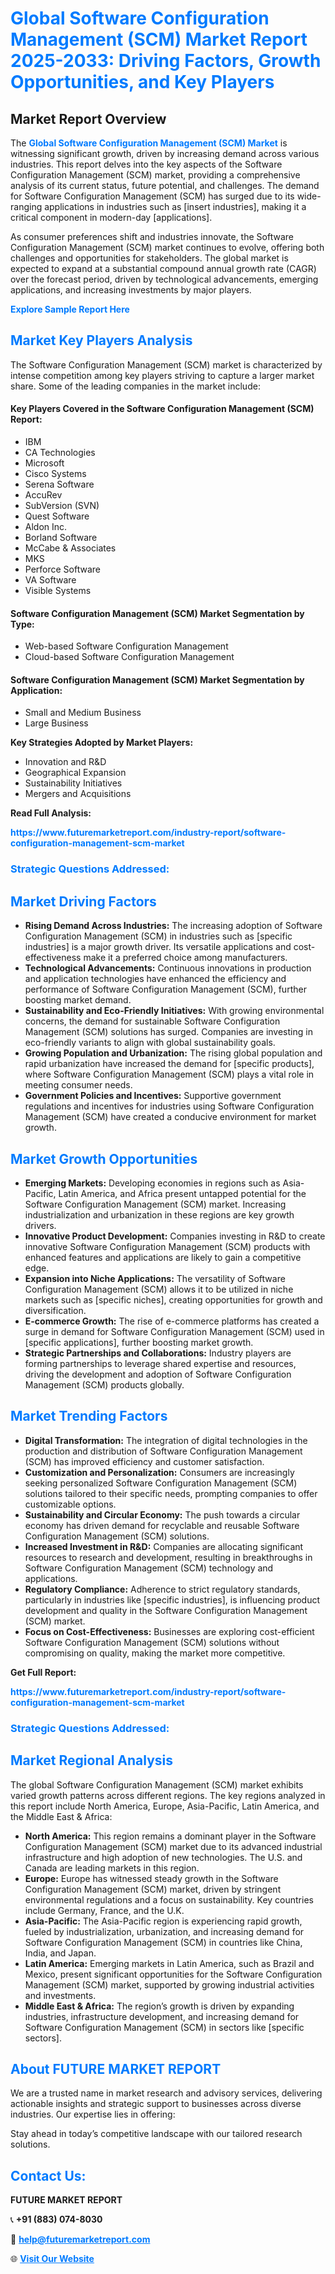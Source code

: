 <h1 style="color: #007BFF;">Global Software Configuration Management (SCM) Market Report 2025-2033: Driving Factors, Growth Opportunities, and Key Players</h1>

<section id="overview">
<h2>Market Report Overview</h2>
<p>The <a href="https://www.futuremarketreport.com/industry-report/software-configuration-management-scm-market" style="color: #007BFF; text-decoration: none;"><strong>Global Software Configuration Management (SCM) Market</strong></a> is witnessing significant growth, driven by increasing demand across various industries. This report delves into the key aspects of the Software Configuration Management (SCM) market, providing a comprehensive analysis of its current status, future potential, and challenges. The demand for Software Configuration Management (SCM) has surged due to its wide-ranging applications in industries such as [insert industries], making it a critical component in modern-day [applications].</p>
<p>As consumer preferences shift and industries innovate, the Software Configuration Management (SCM) market continues to evolve, offering both challenges and opportunities for stakeholders. The global market is expected to expand at a substantial compound annual growth rate (CAGR) over the forecast period, driven by technological advancements, emerging applications, and increasing investments by major players.</p>
</section>

<section id="overview">
<p><a href="https://www.futuremarketreport.com/request-sample/reportId=99359" style="color: #007BFF; text-decoration: none;"><strong>Explore Sample Report Here</strong></a></p>
</section>

<section id="key-players">
<h2 style="color: #007BFF;">Market Key Players Analysis</h2>
<p>The Software Configuration Management (SCM) market is characterized by intense competition among key players striving to capture a larger market share. Some of the leading companies in the market include:</p>
<h4>Key Players Covered in the Software Configuration Management (SCM) Report:</h4>
<ul><li>IBM</li><li>CA Technologies</li><li>Microsoft</li><li>Cisco Systems</li><li>Serena Software</li><li>AccuRev</li><li>SubVersion (SVN)</li><li>Quest Software</li><li>Aldon Inc.</li><li>Borland Software</li><li>McCabe &amp; Associates</li><li>MKS</li><li>Perforce Software</li><li>VA Software</li><li>Visible Systems</li></ul>
<h4>Software Configuration Management (SCM) Market Segmentation by Type:</h4>
<ul><li>Web-based Software Configuration Management</li><li>Cloud-based Software Configuration Management</li></ul>

<h4>Software Configuration Management (SCM) Market Segmentation by Application:</h4>
<ul><li>Small and Medium Business</li><li>Large Business</li></ul>
<p><strong>Key Strategies Adopted by Market Players:</strong></p>
<ul>
<li>Innovation and R&D</li>
<li>Geographical Expansion</li>
<li>Sustainability Initiatives</li>
<li>Mergers and Acquisitions</li>
</ul>
</section>

<section>
<p><strong>Read Full Analysis: </strong></p><a href="https://www.futuremarketreport.com/industry-report/software-configuration-management-scm-market" style="color: #007BFF; text-decoration: none;"><strong>https://www.futuremarketreport.com/industry-report/software-configuration-management-scm-market</strong></a>
<h3 style="color: #007BFF;">Strategic Questions Addressed:</h3>
</section>

<section id="driving-factors">
<h2 style="color: #007BFF;">Market Driving Factors</h2>
<ul>
<li><strong>Rising Demand Across Industries:</strong> The increasing adoption of Software Configuration Management (SCM) in industries such as [specific industries] is a major growth driver. Its versatile applications and cost-effectiveness make it a preferred choice among manufacturers.</li>
<li><strong>Technological Advancements:</strong> Continuous innovations in production and application technologies have enhanced the efficiency and performance of Software Configuration Management (SCM), further boosting market demand.</li>
<li><strong>Sustainability and Eco-Friendly Initiatives:</strong> With growing environmental concerns, the demand for sustainable Software Configuration Management (SCM) solutions has surged. Companies are investing in eco-friendly variants to align with global sustainability goals.</li>
<li><strong>Growing Population and Urbanization:</strong> The rising global population and rapid urbanization have increased the demand for [specific products], where Software Configuration Management (SCM) plays a vital role in meeting consumer needs.</li>
<li><strong>Government Policies and Incentives:</strong> Supportive government regulations and incentives for industries using Software Configuration Management (SCM) have created a conducive environment for market growth.</li>
</ul>
</section>

<section id="growth-opportunities">
<h2 style="color: #007BFF;">Market Growth Opportunities</h2>
<ul>
<li><strong>Emerging Markets:</strong> Developing economies in regions such as Asia-Pacific, Latin America, and Africa present untapped potential for the Software Configuration Management (SCM) market. Increasing industrialization and urbanization in these regions are key growth drivers.</li>
<li><strong>Innovative Product Development:</strong> Companies investing in R&D to create innovative Software Configuration Management (SCM) products with enhanced features and applications are likely to gain a competitive edge.</li>
<li><strong>Expansion into Niche Applications:</strong> The versatility of Software Configuration Management (SCM) allows it to be utilized in niche markets such as [specific niches], creating opportunities for growth and diversification.</li>
<li><strong>E-commerce Growth:</strong> The rise of e-commerce platforms has created a surge in demand for Software Configuration Management (SCM) used in [specific applications], further boosting market growth.</li>
<li><strong>Strategic Partnerships and Collaborations:</strong> Industry players are forming partnerships to leverage shared expertise and resources, driving the development and adoption of Software Configuration Management (SCM) products globally.</li>
</ul>
</section>

<section id="trending-factors">
<h2 style="color: #007BFF;">Market Trending Factors</h2>
<ul>
<li><strong>Digital Transformation:</strong> The integration of digital technologies in the production and distribution of Software Configuration Management (SCM) has improved efficiency and customer satisfaction.</li>
<li><strong>Customization and Personalization:</strong> Consumers are increasingly seeking personalized Software Configuration Management (SCM) solutions tailored to their specific needs, prompting companies to offer customizable options.</li>
<li><strong>Sustainability and Circular Economy:</strong> The push towards a circular economy has driven demand for recyclable and reusable Software Configuration Management (SCM) solutions.</li>
<li><strong>Increased Investment in R&D:</strong> Companies are allocating significant resources to research and development, resulting in breakthroughs in Software Configuration Management (SCM) technology and applications.</li>
<li><strong>Regulatory Compliance:</strong> Adherence to strict regulatory standards, particularly in industries like [specific industries], is influencing product development and quality in the Software Configuration Management (SCM) market.</li>
<li><strong>Focus on Cost-Effectiveness:</strong> Businesses are exploring cost-efficient Software Configuration Management (SCM) solutions without compromising on quality, making the market more competitive.</li>
</ul>
</section>

<section>
<p><strong>Get Full Report: </strong></p><a href="https://www.futuremarketreport.com/industry-report/software-configuration-management-scm-market" style="color: #007BFF; text-decoration: none;"><strong>https://www.futuremarketreport.com/industry-report/software-configuration-management-scm-market</strong></a>
<h3 style="color: #007BFF;">Strategic Questions Addressed:</h3>
</section>


<section id="regional-analysis">
<h2 style="color: #007BFF;">Market Regional Analysis</h2>
<p>The global Software Configuration Management (SCM) market exhibits varied growth patterns across different regions. The key regions analyzed in this report include North America, Europe, Asia-Pacific, Latin America, and the Middle East & Africa:</p>
<ul>
<li><strong>North America:</strong> This region remains a dominant player in the Software Configuration Management (SCM) market due to its advanced industrial infrastructure and high adoption of new technologies. The U.S. and Canada are leading markets in this region.</li>
<li><strong>Europe:</strong> Europe has witnessed steady growth in the Software Configuration Management (SCM) market, driven by stringent environmental regulations and a focus on sustainability. Key countries include Germany, France, and the U.K.</li>
<li><strong>Asia-Pacific:</strong> The Asia-Pacific region is experiencing rapid growth, fueled by industrialization, urbanization, and increasing demand for Software Configuration Management (SCM) in countries like China, India, and Japan.</li>
<li><strong>Latin America:</strong> Emerging markets in Latin America, such as Brazil and Mexico, present significant opportunities for the Software Configuration Management (SCM) market, supported by growing industrial activities and investments.</li>
<li><strong>Middle East & Africa:</strong> The region’s growth is driven by expanding industries, infrastructure development, and increasing demand for Software Configuration Management (SCM) in sectors like [specific sectors].</li>
</ul>
</section>

<footer>
<h2 style="color: #007BFF;">About FUTURE MARKET REPORT</h2>
<p>We are a trusted name in market research and advisory services, delivering actionable insights and strategic support to businesses across diverse industries. Our expertise lies in offering:</p>

<p>Stay ahead in today’s competitive landscape with our tailored research solutions.</p>

<h2 style="color: #007BFF;">Contact Us:</h2>
<p><strong>FUTURE MARKET REPORT</strong></p>
<p>📞 <strong>+91 (883) 074-8030</strong></p>
<p>📧 <strong><a href="mailto:help@futuremarketreport.com" style="color: #007BFF;">help@futuremarketreport.com</a></strong></p>
<p>🌐 <strong><a href="https://www.futuremarketreport.com/" style="color: #007BFF;">Visit Our Website</a></strong></p>
</footer>